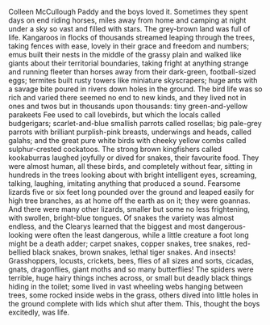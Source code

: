 Colleen McCullough
Paddy and the boys loved it. Sometimes they spent days on end riding horses, miles away from home and camping at night under a sky so vast and filled with stars.
The grey-brown land was full of life. Kangaroos in flocks of thousands streamed leaping through the trees, taking fences with ease, lovely in their grace and freedom and numbers; emus built their nests in the middle of the grassy plain and walked like giants about their territorial boundaries, taking fright at anything strange and running fleeter than horses away from their dark-green, football-sized eggs; termites built rusty towers like miniature skyscrapers; huge ants with a savage bite poured in rivers down holes in the ground.
The bird life was so rich and varied there seemed no end to new kinds, and they lived not in ones and twos but in thousands upon thousands: tiny green-and-yellow parakeets Fee used to call lovebirds, but which the locals called budgerigars; scarlet-and-blue smallish parrots called rosellas; big pale-grey parrots with brilliant purplish-pink breasts, underwings and heads, called galahs; and the great pure white birds with cheeky yellow combs called sulphur-crested cockatoos. The strong brown kingfishers called kookaburras laughed joyfully or dived for snakes, their favourite food. They were almost human, all these birds, and completely without fear, sitting in hundreds in the trees looking about with bright intelligent eyes, screaming, talking, laughing, imitating anything that produced a sound.
Fearsome lizards five or six feet long pounded over the ground and leaped easily for high tree branches, as at home off the earth as on it; they were goannas. And there were many other lizards, smaller but some no less frightening, with swollen, bright-blue tongues. Of snakes the variety was almost endless, and the Clearys learned that the biggest and most dangerous-looking were often the least dangerous, while a little creature a foot long might be a death adder; carpet snakes, copper snakes, tree snakes, red-bellied black snakes, brown snakes, lethal tiger snakes.
And insects! Grasshoppers, locusts, crickets, bees, flies of all sizes and sorts, cicadas, gnats, dragonflies, giant moths and so many butterflies! The spiders were terrible, huge hairy things inches across, or small but deadly black things hiding in the toilet; some lived in vast wheeling webs hanging between trees, some rocked inside webs in the grass, others dived into little holes in the ground complete with lids which shut after them.
This, thought the boys excitedly, was life.
